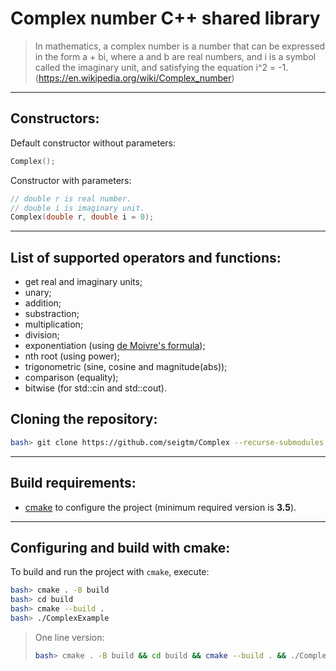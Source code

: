 # Complex number C++ shared library

> In mathematics, a complex number is a number that can be expressed in the form a + bi, where a and b are real numbers, and i is a symbol called the imaginary unit, and satisfying the equation i^2 = -1.  
> (https://en.wikipedia.org/wiki/Complex_number)

---

## Constructors:

Default constructor without parameters:

```c++
Complex();
```

Constructor with parameters:

```c++
// double r is real number.
// double i is imaginary unit.
Complex(double r, double i = 0);
```

---

## List of supported operators and functions:

- get real and imaginary units;
- unary;
- addition;
- substraction;
- multiplication;
- division;
- exponentiation (using [de Moivre's formula](https://en.wikipedia.org/wiki/De_Moivre%27s_formula));
- nth root (using power);
- trigonometric (sine, cosine and magnitude(abs));
- comparison (equality);
- bitwise (for std::cin and std::cout).

## Cloning the repository:

```bash
bash> git clone https://github.com/seigtm/Complex --recurse-submodules
```

---

## Build requirements:

- [cmake](https://cmake.org/) to configure the project (minimum required version is **3.5**).

---

## Configuring and build with cmake:

To build and run the project with `cmake`, execute:

```bash
bash> cmake . -B build
bash> cd build
bash> cmake --build .
bash> ./ComplexExample
```

> One line version:
>
> ```bash
> bash> cmake . -B build && cd build && cmake --build . && ./ComplexExample
> ```
